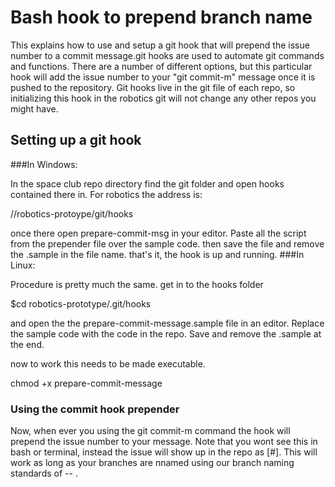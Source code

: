 # Bash hook to prepend branch name
This explains how to use and setup a git hook that will prepend the issue number
to a commit message.git hooks are used to automate git commands and functions. There are a number of different options, but this particular hook will add the issue number to your "git commit-m" message once it is pushed to the repository. Git hooks live in the git file of each repo, so initializing this hook in the robotics git will not change any other repos you might have.

## Setting up a git hook

###In Windows:

In the space club repo directory find the git folder and open hooks contained there in. For robotics the address is:

/<your-loctation-of-repo>/robotics-protoype/git/hooks

once there open prepare-commit-msg in your editor. Paste all the script from the prepender file over the sample code. then save the file and remove the .sample in the file name. that's it, the hook is up and running.
###In Linux:

Procedure is pretty much the same. get in to the hooks folder

$cd robotics-prototype/.git/hooks 

and open the the prepare-commit-message.sample file in an editor. Replace the sample code with the code in the repo. Save and remove the .sample at the end.

now to work this needs to be made executable. 

chmod +x prepare-commit-message

### Using the commit hook prepender

Now, when ever you using the git commit-m command the hook will prepend the issue number to your message. Note that you wont see this in bash or terminal, instead the issue will show up in the repo as [#<issue number>]. This will work as long as your branches are nnamed using our branch naming standards of <word>-<word>-<issue number> .
